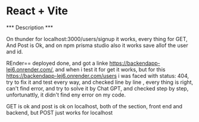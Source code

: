 # React + Vite

*** Description ***

On thunder for localhost:3000/users/signup it works, every thing for GET, And Post is Ok, and on npm prisma studio also it works save allof the user and id.

REnder== deployed done, and got a linke https://backendapp-lej6.onrender.com/, and when i test it for get it works, but for this https://backendapp-lej6.onrender.com/users i was faced with status: 404, try to fix it and test every way, and checked line by line , every thing is right, can't find error, and try to solve it by Chat GPT, and checked step by step, unfortunattly, it didn't find eny error on my code.


GET is ok and post is ok on localhost, both of the section, front end and backend, but POST just works for localhost

